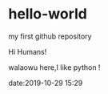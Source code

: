 # hello-world

my first github repository

Hi Humans!

walaowu here,I like python !

date:2019-10-29 15:29
